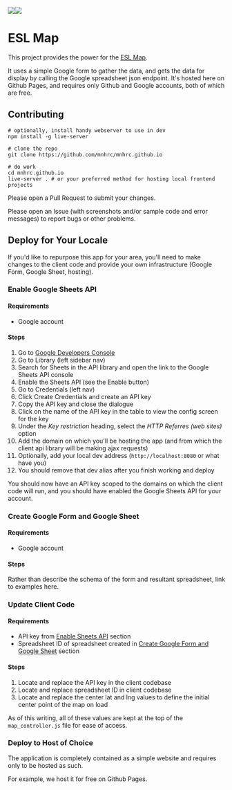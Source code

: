 <img src="https://github.com/enlore/mnhrc.github.io/blob/master/images/logo.png?raw=true" /><img src="https://github.com/enlore/mnhrc.github.io/blob/master/images/c4n-logo.png?raw=true" style="text-align: right;"/>

ESL Map
=======

This project provides the power for the [ESL Map](http://www.eslmap.com).

It uses a simple Google form to gather the data, and gets the data for display
by calling the Google spreadsheet json endpoint. It's hosted here on Github
Pages, and requires only Github and Google accounts, both of which are free.

## Contributing

    # optionally, install handy webserver to use in dev
    npm install -g live-server

    # clone the repo
    git clone https://github.com/mnhrc/mnhrc.github.io

    # do work
    cd mnhrc.github.io
    live-server . # or your preferred method for hosting local frontend projects

Please open a Pull Request to submit your changes.

Please open an Issue (with screenshots and/or sample code and error messages)
to report bugs or other problems.

## Deploy for Your Locale

If you'd like to repurpose this app for your area, you'll need to make changes
to the client code and provide your own infrastructure (Google Form, Google
Sheet, hosting).

### Enable Google Sheets API

#### Requirements

* Google account

#### Steps

1. Go to [Google Developers Console](https://console.developers.google.com)
1. Go to Library (left sidebar nav)
1. Search for Sheets in the API library and open the link to the Google Sheets
   API console
1. Enable the Sheets API (see the Enable button)
1. Go to Credentials (left nav)
1. Click Create Credentials and create an API key
1. Copy the API key and close the dialogue
1. Click on the name of the API key in the table to view the config screen for
   the key
1. Under the _Key restriction_ heading, select the _HTTP Referres (web sites)_
   option
1. Add the domain on which you'll be hosting the app (and from which the client
   api library will be making ajax requests)
 1. Optionally, add your local dev address (`http://localhost:8080` or what
    have you)
 1. You should remove that dev alias after you finish working and deploy

You should now have an API key scoped to the domains on which the client code
will run, and you should have enabled the Google Sheets API for your account.

### Create Google Form and Google Sheet

#### Requirements

* Google account

#### Steps

Rather than describe the schema of the form and resultant spreadsheet, link to
examples here.

### Update Client Code

#### Requirements

* API key from [Enable Sheets API](#enable-google-sheets-api) section
* Spreadsheet ID of spreadsheet created in [Create Google Form and Google
  Sheet](#create-google-form-and-google-sheet) section

#### Steps

1. Locate and replace the API key in the client codebase
1. Locate and replace spreadsheet ID in client codebase
1. Locate and replace the center lat and lng values to define the initial
   center point of the map on load

As of this writing, all of these values are kept at the top of the
`map_controller.js` file for ease of access.

### Deploy to Host of Choice

The application is completely contained as a simple website and requires only
to be hosted as such.

For example, we host it for free on Github Pages.
